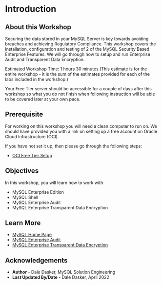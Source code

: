 # Introduction

## About this Workshop

Securing the data stored in your MySQL Server is key towards avoiding breaches and achieving Regulatory Compliance.  This workshop covers the installation, configuration and testing of 2 of the MySQL Security Based Enterprise Features.  We will go through how to setup and run Enterprise Audit and Transparent Data Encryption.

Estimated Workshop Time: 1 hours 30 minutes (This estimate is for the entire workshop - it is the sum of the estimates provided for each of the labs included in the workshop.)

Your Free Tier server should be accessible for a couple of days after this workshop so what you do not finish when following instruction will be able to be covered later at your own pace.


## Prerequisite

For working on this workshop you will need a clean computer to run on.  We should have provided you with a link on setting up a free account on Oracle Cloud Infrastructure (OCI).  

If you have not set it up, then please go through the following steps:

* [OCI Free Tier Setup](https://plforacle.github.io/learning-library/data-management-library/mysql-se/mysql-cloud/workshops/register/index.html)

## Objectives

In this workshop, you will learn how to work with 
- MySQL Enterprise Edition
- MySQL Shell
- MySQL Enterprise Audit
- MySQL Enterprise Transparent Data Encryption 

## Learn More

* [MySQL Home Page](https://www.mysql.com/)
* [MySQL Enterprise Audit](https://dev.mysql.com/doc/refman/8.0/en/audit-log.html)
* [MySQL Enterprise Transparent Data Encryption](https://dev.mysql.com/doc/refman/8.0/en/innodb-data-encryption.html)

## Acknowledgements
* **Author** - Dale Dasker, MySQL Solution Engineering
* **Last Updated By/Date** - Dale Dasker, April 2022
